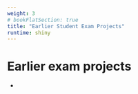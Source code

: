 ```yaml
---
weight: 3
# bookFlatSection: true
title: "Earlier Student Exam Projects"
runtime: shiny
---
```


# Earlier exam projects
- 

